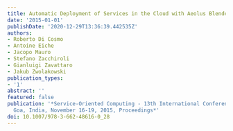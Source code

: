 ```yaml
---
title: Automatic Deployment of Services in the Cloud with Aeolus Blender
date: '2015-01-01'
publishDate: '2020-12-29T13:36:39.442535Z'
authors:
- Roberto Di Cosmo
- Antoine Eiche
- Jacopo Mauro
- Stefano Zacchiroli
- Gianluigi Zavattaro
- Jakub Zwolakowski
publication_types:
- '1'
abstract: ''
featured: false
publication: '*Service-Oriented Computing - 13th International Conference, ICSOC 2015,
  Goa, India, November 16-19, 2015, Proceedings*'
doi: 10.1007/978-3-662-48616-0_28
---
```


